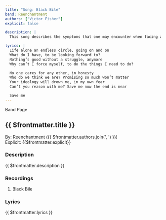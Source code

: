 ```yaml
---
title: "Song: Black Bile"
band: Reenchantment
authors: ["Victor Fisher"]
explicit: false

description: |
  This song describes the symptoms that one may encounter when facing a loss of meaning in their life. It was recorded with the use of traditional instrumentation.

lyrics: |
  Life alone an endless circle, going on and on
  What do I have, to be looking forward to?
  Nothing’s good without a struggle, anymore
  Why can’t I force myself, to do the things I need to do?

  No one cares for any other, in honesty
  Who do we think we are? Promising so much won’t matter
  Your ideology will drown me, in my own fear
  Can’t you reason with me? Save me now the end is near

  Save me
---
```


<g-link to="/band/reenchantment">Band Page</g-link>

## {{ $frontmatter.title }}

By: <g-link to="/band/reenchantment">Reenchantment</g-link> ({{ $frontmatter.authors.join(', ') }})  
Explicit: {{$frontmatter.explicit}}

### Description

<vue-markdown>{{ $frontmatter.description }}</vue-markdown>

### Recordings

1. <g-link to="/recording/black-bile">Black Bile</g-link>

### Lyrics

<vue-markdown>{{ $frontmatter.lyrics }}</vue-markdown>
